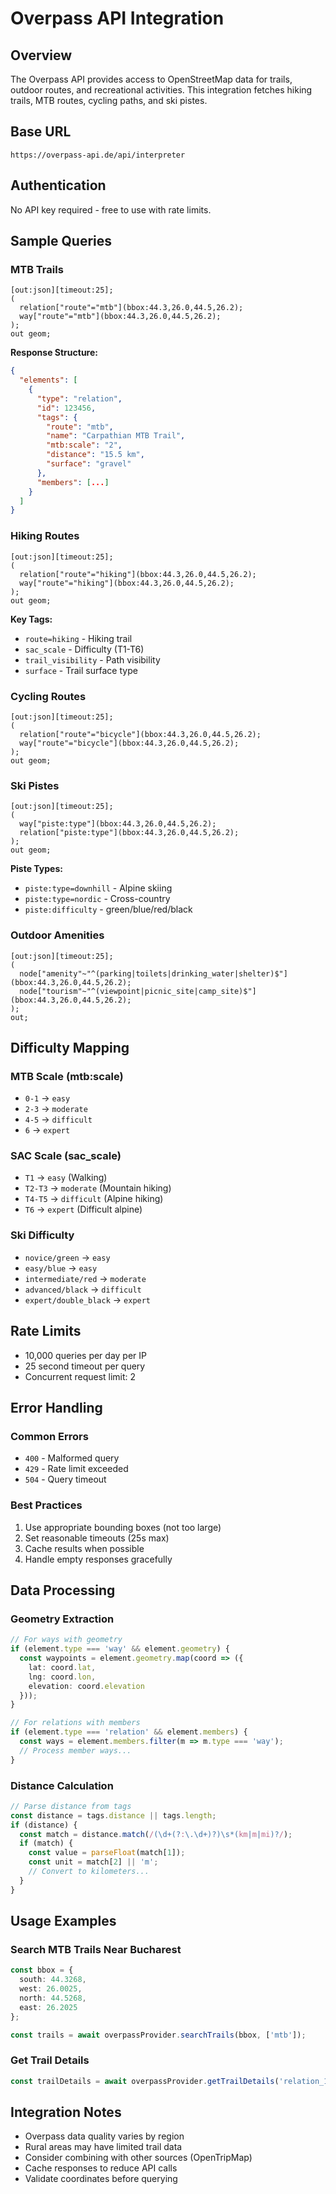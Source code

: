 # Overpass API Integration

## Overview

The Overpass API provides access to OpenStreetMap data for trails, outdoor routes, and recreational activities. This integration fetches hiking trails, MTB routes, cycling paths, and ski pistes.

## Base URL
```
https://overpass-api.de/api/interpreter
```

## Authentication
No API key required - free to use with rate limits.

## Sample Queries

### MTB Trails
```overpass
[out:json][timeout:25];
(
  relation["route"="mtb"](bbox:44.3,26.0,44.5,26.2);
  way["route"="mtb"](bbox:44.3,26.0,44.5,26.2);
);
out geom;
```

**Response Structure:**
```json
{
  "elements": [
    {
      "type": "relation",
      "id": 123456,
      "tags": {
        "route": "mtb",
        "name": "Carpathian MTB Trail",
        "mtb:scale": "2",
        "distance": "15.5 km",
        "surface": "gravel"
      },
      "members": [...]
    }
  ]
}
```

### Hiking Routes
```overpass
[out:json][timeout:25];
(
  relation["route"="hiking"](bbox:44.3,26.0,44.5,26.2);
  way["route"="hiking"](bbox:44.3,26.0,44.5,26.2);
);
out geom;
```

**Key Tags:**
- `route=hiking` - Hiking trail
- `sac_scale` - Difficulty (T1-T6)
- `trail_visibility` - Path visibility
- `surface` - Trail surface type

### Cycling Routes
```overpass
[out:json][timeout:25];
(
  relation["route"="bicycle"](bbox:44.3,26.0,44.5,26.2);
  way["route"="bicycle"](bbox:44.3,26.0,44.5,26.2);
);
out geom;
```

### Ski Pistes
```overpass
[out:json][timeout:25];
(
  way["piste:type"](bbox:44.3,26.0,44.5,26.2);
  relation["piste:type"](bbox:44.3,26.0,44.5,26.2);
);
out geom;
```

**Piste Types:**
- `piste:type=downhill` - Alpine skiing
- `piste:type=nordic` - Cross-country
- `piste:difficulty` - green/blue/red/black

### Outdoor Amenities
```overpass
[out:json][timeout:25];
(
  node["amenity"~"^(parking|toilets|drinking_water|shelter)$"](bbox:44.3,26.0,44.5,26.2);
  node["tourism"~"^(viewpoint|picnic_site|camp_site)$"](bbox:44.3,26.0,44.5,26.2);
);
out;
```

## Difficulty Mapping

### MTB Scale (mtb:scale)
- `0-1` → `easy`
- `2-3` → `moderate` 
- `4-5` → `difficult`
- `6` → `expert`

### SAC Scale (sac_scale)
- `T1` → `easy` (Walking)
- `T2-T3` → `moderate` (Mountain hiking)
- `T4-T5` → `difficult` (Alpine hiking)
- `T6` → `expert` (Difficult alpine)

### Ski Difficulty
- `novice/green` → `easy`
- `easy/blue` → `easy`
- `intermediate/red` → `moderate`
- `advanced/black` → `difficult`
- `expert/double_black` → `expert`

## Rate Limits
- 10,000 queries per day per IP
- 25 second timeout per query
- Concurrent request limit: 2

## Error Handling

### Common Errors
- `400` - Malformed query
- `429` - Rate limit exceeded
- `504` - Query timeout

### Best Practices
1. Use appropriate bounding boxes (not too large)
2. Set reasonable timeouts (25s max)
3. Cache results when possible
4. Handle empty responses gracefully

## Data Processing

### Geometry Extraction
```typescript
// For ways with geometry
if (element.type === 'way' && element.geometry) {
  const waypoints = element.geometry.map(coord => ({
    lat: coord.lat,
    lng: coord.lon,
    elevation: coord.elevation
  }));
}

// For relations with members
if (element.type === 'relation' && element.members) {
  const ways = element.members.filter(m => m.type === 'way');
  // Process member ways...
}
```

### Distance Calculation
```typescript
// Parse distance from tags
const distance = tags.distance || tags.length;
if (distance) {
  const match = distance.match(/(\d+(?:\.\d+)?)\s*(km|m|mi)?/);
  if (match) {
    const value = parseFloat(match[1]);
    const unit = match[2] || 'm';
    // Convert to kilometers...
  }
}
```

## Usage Examples

### Search MTB Trails Near Bucharest
```typescript
const bbox = {
  south: 44.3268,
  west: 26.0025,
  north: 44.5268,
  east: 26.2025
};

const trails = await overpassProvider.searchTrails(bbox, ['mtb']);
```

### Get Trail Details
```typescript
const trailDetails = await overpassProvider.getTrailDetails('relation_123456');
```

## Integration Notes

- Overpass data quality varies by region
- Rural areas may have limited trail data
- Consider combining with other sources (OpenTripMap)
- Cache responses to reduce API calls
- Validate coordinates before querying
